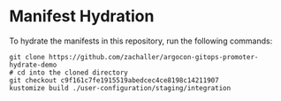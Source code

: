 # Manifest Hydration

To hydrate the manifests in this repository, run the following commands:

```shell
git clone https://github.com/zachaller/argocon-gitops-promoter-hydrate-demo
# cd into the cloned directory
git checkout c9f161c7fe1915519abedcec4ce8198c14211907
kustomize build ./user-configuration/staging/integration
```
